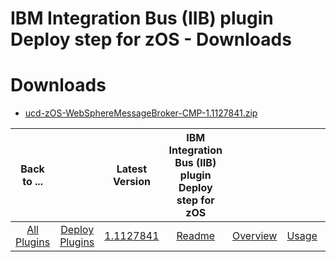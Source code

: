
IBM Integration Bus (IIB) plugin Deploy step for zOS - Downloads
================================================================

# Downloads

- [ucd-zOS-WebSphereMessageBroker-CMP-1.1127841.zip](https://raw.githubusercontent.com/UrbanCode/IBM-UCD-PLUGINS/main/files/zos-ibm-integration-bus-ucd/ucd-zOS-WebSphereMessageBroker-CMP-1.1127841.zip)

|          Back to ...          |                                |                                                                          Latest Version                                                                          | IBM Integration Bus (IIB) plugin Deploy step for zOS ||||
|:-----------------------------:|:------------------------------:|:----------------------------------------------------------------------------------------------------------------------------------------------------------------:|:----------------------------------------------------:| :---: | :---: | :---: |
| [All Plugins](../../index.md) | [Deploy Plugins](../README.md) | [1.1127841](https://raw.githubusercontent.com/UrbanCode/IBM-UCD-PLUGINS/main/files/zos-ibm-integration-bus-ucd/ucd-zOS-WebSphereMessageBroker-CMP-1.1127841.zip) |                 [Readme](README.md)                  |[Overview](overview.md)|[Usage](usage.md)|[Steps](steps.md)|
